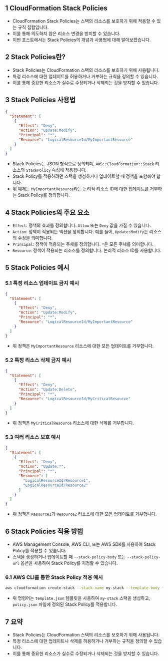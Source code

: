 ## 1 CloudFormation Stack Policies

- CloudFormation Stack Policies는 스택의 리소스를 보호하기 위해 적용할 수 있는 규칙 집합입니다. 
- 이를 통해 의도하지 않은 리소스 변경을 방지할 수 있습니다. 
- 이번 포스트에서는 Stack Policies의 개념과 사용법에 대해 알아보겠습니다.



## 2 Stack Policies란?

- Stack Policies는 CloudFormation 스택의 리소스를 보호하기 위해 사용됩니다.
- 특정 리소스에 대한 업데이트를 허용하거나 거부하는 규칙을 정의할 수 있습니다.
- 이를 통해 중요한 리소스가 실수로 수정되거나 삭제되는 것을 방지할 수 있습니다.



## 3 Stack Policies 사용법

```json
{
  "Statement": [
	{
	  "Effect": "Deny",
	  "Action": "Update:Modify",
	  "Principal": "*",
	  "Resource": "LogicalResourceId/MyImportantResource"
	}
  ]
}
```

- Stack Policies는 JSON 형식으로 정의되며, `AWS::CloudFormation::Stack` 리소스의 `StackPolicy` 속성에 적용됩니다.
- Stack Policy를 적용하려면 스택을 생성하거나 업데이트할 때 정책을 포함해야 합니다.
- 위 예제는 `MyImportantResource`라는 논리적 리소스 ID에 대한 업데이트를 거부하는 Stack Policy를 정의합니다.



## 4 Stack Policies의 주요 요소

- `Effect`: 정책의 효과를 정의합니다. `Allow` 또는 `Deny` 값을 가질 수 있습니다.
- `Action`: 정책이 적용되는 액션을 정의합니다. 예를 들어, `Update:Modify`는 리소스의 수정을 의미합니다.
- `Principal`: 정책이 적용되는 주체를 정의합니다. `*`은 모든 주체를 의미합니다.
- `Resource`: 정책이 적용되는 리소스를 정의합니다. 논리적 리소스 ID를 사용합니다.



## 5 Stack Policies 예시

### 5.1 특정 리소스 업데이트 금지 예시

```json
{
  "Statement": [
	{
	  "Effect": "Deny",
	  "Action": "Update:Modify",
	  "Principal": "*",
	  "Resource": "LogicalResourceId/MyImportantResource"
	}
  ]
}
```

- 위 정책은 `MyImportantResource` 리소스에 대한 모든 업데이트를 거부합니다.



### 5.2 특정 리소스 삭제 금지 예시

```json
{
  "Statement": [
	{
	  "Effect": "Deny",
	  "Action": "Update:Delete",
	  "Principal": "*",
	  "Resource": "LogicalResourceId/MyCriticalResource"
	}
  ]
}
```

- 위 정책은 `MyCriticalResource` 리소스에 대한 삭제를 거부합니다.



### 5.3 여러 리소스 보호 예시

```json
{
  "Statement": [
	{
	  "Effect": "Deny",
	  "Action": "Update:*",
	  "Principal": "*",
	  "Resource": [
		"LogicalResourceId/Resource1",
		"LogicalResourceId/Resource2"
	  ]
	}
  ]
}
```

- 위 정책은 `Resource1`과 `Resource2` 리소스에 대한 모든 업데이트를 거부합니다.



## 6 Stack Policies 적용 방법

- AWS Management Console, AWS CLI, 또는 AWS SDK를 사용하여 Stack Policy를 적용할 수 있습니다.
- 스택을 생성하거나 업데이트할 때 `--stack-policy-body` 또는 `--stack-policy-url` 옵션을 사용하여 Stack Policy를 지정할 수 있습니다.



### 6.1 AWS CLI를 통한 Stack Policy 적용 예시

```sh
aws cloudformation create-stack --stack-name my-stack --template-body file://template.json --stack-policy-body file://policy.json
```

- 위 명령어는 `template.json` 템플릿을 사용하여 `my-stack` 스택을 생성하고, `policy.json` 파일에 정의된 Stack Policy를 적용합니다.



## 7 요약

- Stack Policies는 CloudFormation 스택의 리소스를 보호하기 위해 사용됩니다.
- 특정 리소스에 대한 업데이트나 삭제를 허용하거나 거부하는 규칙을 정의할 수 있습니다.
- 이를 통해 중요한 리소스가 실수로 수정되거나 삭제되는 것을 방지할 수 있습니다.
